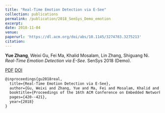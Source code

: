 ```yaml
---
title: "Real-Time Emotion Detection via E-See"
collection: publications
permalink: /publication/2018_SenSys_Demo_emotion
excerpt: 
date: 2018-11-04
venue: 
paperurl: 'https://dl.acm.org/doi/abs/10.1145/3274783.3275213'
citation: 
---
```

**Yue Zhang**, Weixi Gu, Fei Ma, Khalid Mosalam, Lin Zhang, Shiguang Ni. *Real-Time Emotion Detection via E-See*. SenSys 2018 (Demo).

[PDF](http://yzthu.github.io/files/2018_SenSys_Demo.pdf) [DOI](diolink)

```markdown
@inproceedings{gu2018real,
  title={Real-Time Emotion Detection via E-See},
  author={Gu, Weixi and Zhang, Yue and Ma, Fei and Mosalam, Khalid and Zhang, Lin and Ni, Shiguang},
  booktitle={Proceedings of the 16th ACM Conference on Embedded Networked Sensor Systems},
  pages={420--421},
  year={2018}
}
```